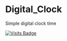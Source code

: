 # Digital_Clock
Simple digital clock time

[![Visits Badge](https://badges.pufler.dev/visits/71460-4-F/Digital_Clock)](https://badges.pufler.dev)
